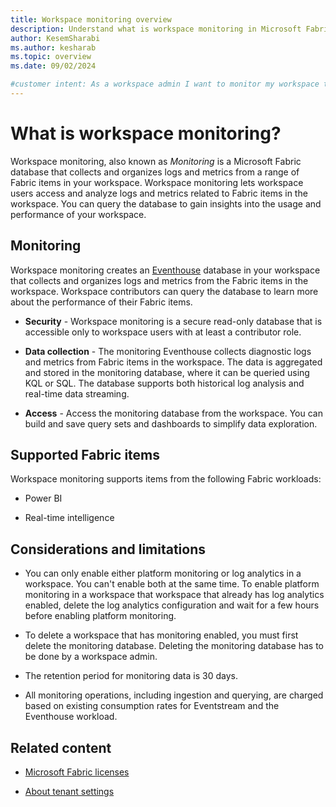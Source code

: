 ```yaml
---
title: Workspace monitoring overview
description: Understand what is workspace monitoring in Microsoft Fabric and how it can help you to gain insights into the usage and performance of your workspace.
author: KesemSharabi
ms.author: kesharab
ms.topic: overview
ms.date: 09/02/2024

#customer intent: As a workspace admin I want to monitor my workspace to gain insights into the usage and performance of my workspace so that I can optimize my workspace and improve the user experience.
---
```


# What is workspace monitoring?

Workspace monitoring, also known as *Monitoring* is a Microsoft Fabric database that collects and organizes logs and metrics from a range of Fabric items in your workspace. Workspace monitoring lets workspace users access and analyze logs and metrics related to Fabric items in the workspace. You can query the database to gain insights into the usage and performance of your workspace.

## Monitoring

Workspace monitoring creates an [Eventhouse](../real-time-intelligence/eventhouse.md) database in your workspace that collects and organizes logs and metrics from the Fabric items in the workspace. Workspace contributors can query the database to learn more about the performance of their Fabric items.

* **Security** - Workspace monitoring is a secure read-only database that is accessible only to workspace users with at least a contributor role.

* **Data collection** - The monitoring Eventhouse collects diagnostic logs and metrics from Fabric items in the workspace. The data is aggregated and stored in the monitoring database, where it can be queried using KQL or SQL. The database supports both historical log analysis and real-time data streaming.

* **Access** - Access the monitoring database from the workspace. You can build and save query sets and dashboards to simplify data exploration.

## Supported Fabric items

Workspace monitoring supports items from the following Fabric workloads:

* Power BI

* Real-time intelligence

## Considerations and limitations

* You can only enable either platform monitoring or log analytics in a workspace. You can't enable both at the same time. To enable platform monitoring in a workspace that workspace that already has log analytics enabled, delete the log analytics configuration and wait for a few hours before enabling platform monitoring.

* To delete a workspace that has monitoring enabled, you must first delete the monitoring database. Deleting the monitoring database has to be done by a workspace admin.

* The retention period for monitoring data is 30 days.

* All monitoring operations, including ingestion and querying, are charged based on existing consumption rates for Eventstream and the Eventhouse workload.

## Related content

* [Microsoft Fabric licenses](../enterprise/licenses.md)

* [About tenant settings](about-tenant-settings.md)